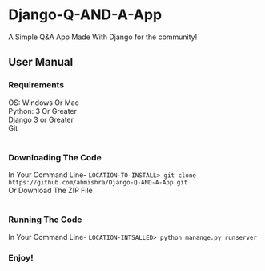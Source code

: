 # Django-Q-AND-A-App
A Simple Q&amp;A App Made With Django for the community!

## User Manual

### Requirements 
OS: Windows Or Mac</br>
Python: 3 Or Greater</br>
Django 3 or Greater</br>
Git</br></br>

### Downloading The Code
In Your Command Line- `LOCATION-TO-INSTALL> git clone https://github.com/ahmishra/Django-Q-AND-A-App.git`</br>
Or
Download The ZIP File</br></br>

### Running The Code
In Your Command Line- `LOCATION-INTSALLED> python manange.py runserver`

### Enjoy!
